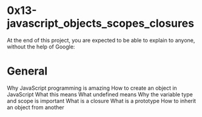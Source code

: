 # 0x13-javascript_objects_scopes_closures
At the end of this project, you are expected to be able to explain to anyone, without the help of Google:
# General
Why JavaScript programming is amazing
How to create an object in JavaScript
What this means
What undefined means
Why the variable type and scope is important
What is a closure
What is a prototype
How to inherit an object from another
